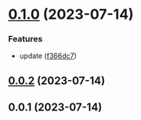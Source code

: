 

# [0.1.0](https://github.com/wei-design/vite-plugin-meta-env/compare/0.0.2...0.1.0) (2023-07-14)


### Features

* update ([f366dc7](https://github.com/wei-design/vite-plugin-meta-env/commit/f366dc70225e136156621d322e69a7eb303a1445))

## [0.0.2](https://github.com/wei-design/vite-plugin-meta-env/compare/0.0.1...0.0.2) (2023-07-14)

## 0.0.1 (2023-07-14)